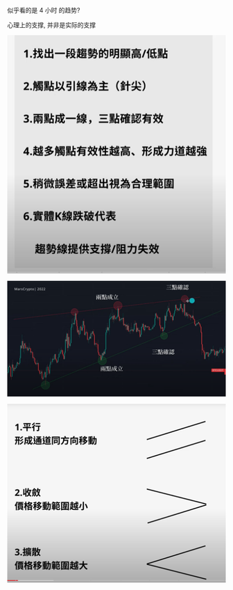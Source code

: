 似乎看的是 4 小时 的趋势?

心理上的支撑, 并非是实际的支撑

 
 ![](../assets/Pasted%20image%2020240509164754.png)

![](../assets/Pasted%20image%2020240509165005.png)



![](../assets/Pasted%20image%2020240509164949.png)